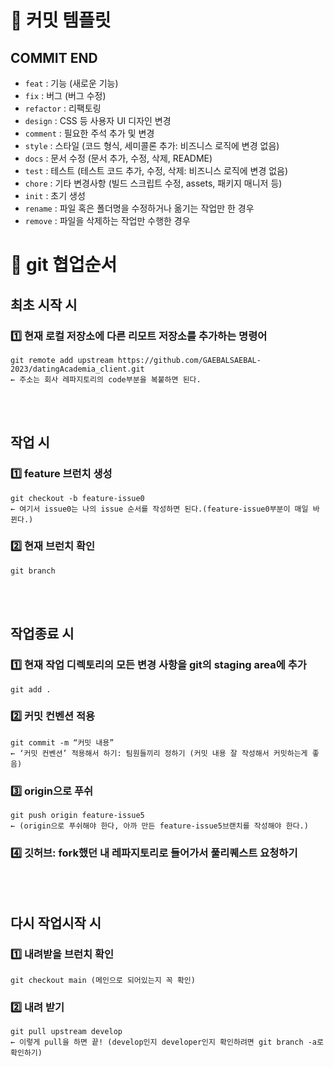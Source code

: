 # 📝 커밋 템플릿

## COMMIT END 

- `feat`        : 기능 (새로운 기능)
- `fix`         : 버그 (버그 수정)
- `refactor`    : 리팩토링
- `design`      : CSS 등 사용자 UI 디자인 변경
- `comment`     : 필요한 주석 추가 및 변경
- `style`       : 스타일 (코드 형식, 세미콜론 추가: 비즈니스 로직에 변경 없음)
- `docs`        : 문서 수정 (문서 추가, 수정, 삭제, README)
- `test`        : 테스트 (테스트 코드 추가, 수정, 삭제: 비즈니스 로직에 변경 없음)
- `chore`       : 기타 변경사항 (빌드 스크립트 수정, assets, 패키지 매니저 등)
- `init`        : 초기 생성
- `rename`      : 파일 혹은 폴더명을 수정하거나 옮기는 작업만 한 경우
- `remove`      : 파일을 삭제하는 작업만 수행한 경우

# 🚀 git 협업순서

## 최초 시작 시

### 1️⃣ 현재 로컬 저장소에 다른 리모트 저장소를 추가하는 명령어

```
git remote add upstream https://github.com/GAEBALSAEBAL-2023/datingAcademia_client.git 
← 주소는 회사 레파지토리의 code부분을 복붙하면 된다.
```

</br>
</br>

## 작업 시

### 1️⃣ feature 브런치 생성

```
git checkout -b feature-issue0  
← 여기서 issue0는 나의 issue 순서를 작성하면 된다.(feature-issue0부분이 매일 바뀐다.)
```

### 2️⃣ 현재 브런치 확인

```
git branch
```

</br>
</br>

## 작업종료 시

### 1️⃣ 현재 작업 디렉토리의 모든 변경 사항을 git의 staging area에 추가

```
git add .
```

### 2️⃣ 커밋 컨벤션 적용

```
git commit -m “커밋 내용” 
← ‘커밋 컨벤션’ 적용해서 하기: 팀원들끼리 정하기 (커밋 내용 잘 작성해서 커밋하는게 좋음)
```

### 3️⃣ origin으로 푸쉬

```
git push origin feature-issue5 
← (origin으로 푸쉬해야 한다, 아까 만든 feature-issue5브랜치를 작성해야 한다.)
```

### 4️⃣ 깃허브: fork했던 내 레파지토리로 들어가서 풀리퀘스트 요청하기

</br>
</br>

## 다시 작업시작 시

### 1️⃣ 내려받을 브런치 확인

```
git checkout main (메인으로 되어있는지 꼭 확인)
```

### 2️⃣ 내려 받기

```
git pull upstream develop 
← 이렇게 pull을 하면 끝! (develop인지 developer인지 확인하려면 git branch -a로 확인하기)
```
